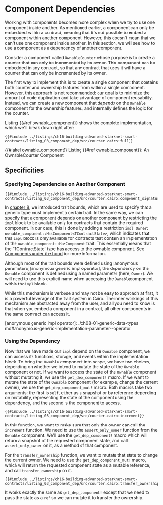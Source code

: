 # Component Dependencies

Working with components becomes more complex when we try to use one component inside another. As mentioned earlier, a component can only be embedded within a contract, meaning that it's not possible to embed a component within another component. However, this doesn't mean that we can't use one component inside another. In this section, we will see how to use a component as a dependency of another component.

Consider a component called `OwnableCounter` whose purpose is to create a counter that can only be incremented by its owner. This component can be embedded in any contract, so that any contract that uses it will have a counter that can only be incremented by its owner.

The first way to implement this is to create a single component that contains both counter and ownership features from within a single component. However, this approach is not recommended: our goal is to minimize the amount of code duplication and take advantage of component reusability. Instead, we can create a new component that _depends_ on the `Ownable` component for the ownership features, and internally defines the logic for the counter.

Listing {{#ref ownable_component}} shows the complete implementation, which we'll break down right after:

```cairo,noplayground
{{#include ../listings/ch16-building-advanced-starknet-smart-contracts/listing_03_component_dep/src/counter.cairo:full}}
```

{{#label ownable_component}}
<span class="caption">Listing {{#ref ownable_component}}: An OwnableCounter Component</span>

## Specificities

### Specifying Dependencies on Another Component

```cairo,noplayground
{{#include ../listings/ch16-building-advanced-starknet-smart-contracts/listing_03_component_dep/src/counter.cairo:component_signature}}
```

In [chapter 8][cairo traits], we introduced trait bounds, which are used to specify that a generic type must implement a certain trait. In the same way, we can specify that a component depends on another component by restricting the `impl` block to be available only for contracts that contain the required component.
In our case, this is done by adding a restriction `impl Owner: ownable_component::HasComponent<TContractState>`, which indicates that this `impl` block is only available for contracts that contain an implementation of the `ownable_component::HasComponent` trait. This essentially means that the `TContractState' type has access to the ownable component. See [Components under the hood][component impl] for more information.

Although most of the trait bounds were defined using [anonymous parameters][anonymous generic impl operator], the dependency on the `Ownable` component is defined using a named parameter (here, `Owner`). We will need to use this explicit name when accessing the `Ownable`component within the`impl` block.

While this mechanism is verbose and may not be easy to approach at first, it is a powerful leverage of the trait system in Cairo. The inner workings of this mechanism are abstracted away from the user, and all you need to know is that when you embed a component in a contract, all other components in the same contract can access it.

[cairo traits]: ./ch08-02-traits-in-cairo.md
[component impl]: ch16-02-01-under-the-hood.md#inside-components-generic-impls

[anonymous generic impl operator]: ./ch08-01-generic-data-types md#anonymous-generic-implementation-parameter--operator

### Using the Dependency

Now that we have made our `impl` depend on the `Ownable` component, we can access its functions, storage, and events within the implementation block. To bring the `Ownable` component into scope, we have two choices, depending on whether we intend to mutate the state of the `Ownable` component or not.
If we want to access the state of the `Ownable` component without mutating it, we use the `get_dep_component!` macro. If we want to mutate the state of the `Ownable` component (for example, change the current owner), we use the `get_dep_component_mut!` macro.
Both macros take two arguments: the first is `self`, either as a snapshot or by reference depending on mutability, representing the state of the component using the dependency, and the second is the component to access.

```cairo,noplayground
{{#include ../listings/ch16-building-advanced-starknet-smart-contracts/listing_03_component_dep/src/counter.cairo:increment}}
```

In this function, we want to make sure that only the owner can call the `increment` function. We need to use
the `assert_only_owner` function from the `Ownable` component. We'll use the `get_dep_component!` macro which will return a snapshot of the requested component state, and call `assert_only_owner` on it, as a method of that component.

For the `transfer_ownership` function, we want to mutate that state to change the current owner. We need to use the `get_dep_component_mut!` macro, which will return the requested component state as a mutable reference, and call `transfer_ownership` on it.

```cairo,noplayground
{{#include ../listings/ch16-building-advanced-starknet-smart-contracts/listing_03_component_dep/src/counter.cairo:transfer_ownership}}
```

It works exactly the same as `get_dep_component!` except that we need to pass the state as a `ref` so we can
mutate it to transfer the ownership.
